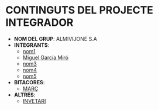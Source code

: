 # CONTINGUTS DEL PROJECTE INTEGRADOR

- **NOM DEL GRUP**: ALMIVIJONE S.A
- **INTEGRANTS**:
  - [nom1](integrants/nom-alumne.md)
  - [Miguel García Miró](integrants/miguelgarciamiro.md)
  - [nom3](integrants/nom-alumne.md)
  - [nom4](integrants/nom-alumne.md)
  - [nom5](integrants/nom-alumne.md)
- **BITACORES**:
  - [MARÇ](bitacores/març.md)
- **ALTRES**:
  - [INVETARI](altres/inventari.md)

